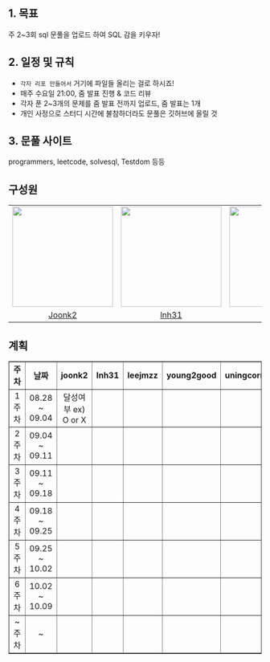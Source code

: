 ## 1. 목표
주 2~3회 sql 문풀을 업로드 하여 SQL 감을 키우자! <br>

## 2. 일정 및 규칙
- `각자 리포 만들어서` 거기에 파일들 올리는 걸로 하시죠!
- 매주 수요일 21:00, 줌 발표 진행 & 코드 리뷰
- 각자 푼 2~3개의 문제를 줌 발표 전까지 업로드, 줌 발표는 1개
- 개인 사정으로 스터디 시간에 불참하더라도 문풀은 깃허브에 올릴 것

## 3. 문풀 사이트
programmers, leetcode, solvesql, Testdom 등등


## 구성원
<table align = "center">
  <tr align = "center">
    <td><a href="https://github.com/joonk2"><img src="https://avatars.githubusercontent.com/u/153247950?v=4" width=200></a></td>
    <td><a href="https://github.com/lnh31"><img src="https://avatars.githubusercontent.com/u/90559493?v=4" width=200></a></td>
    <td><a href="https://github.com/leejmzz"><img src="https://avatars.githubusercontent.com/u/144790910?v=4" width=200></a></td>
    <td><a href="https://github.com/young2good"><img src="https://avatars.githubusercontent.com/u/179083793?v=4" width=200></a></td>
    <td><a href="https://github.com/uningcorn"><img src="https://avatars.githubusercontent.com/u/165996078?v=4" width=200></a></td>
  </tr>
  <tr align = "center">
    <td><a href = "https://github.com/joonk2">Joonk2</a></td>
    <td><a href = "https://github.com/lnh31">lnh31</a></td>
    <td><a href = "https://github.com/leejmzz">leejmzz</a></td>
    <td><a href = "https://github.com/young2good">young2good</a></td>
    <td><a href = "https://github.com/uningcorn">uningcorn</a></td>
  </tr>
</table>





## 계획

<table align="center" border="1">
  <tr align="center">
    <td><b>주차</b></td>
    <td><b>날짜</b></td>
    <td><b>joonk2</b></td>
    <td><b>lnh31</b></td>
    <td><b>leejmzz</b></td>
    <td><b>young2good</b></td>
    <td><b>uningcorn</b></td>
  </tr>
  <tr align="center">
    <td>1주차</td>
    <td>08.28 ~ 09.04</td>
    <td>달성여부 ex) O or X</td>
    <td></td>
    <td></td>
    <td></td>
    <td></td>
  </tr>
  <tr align="center">
    <td>2주차</td>
    <td>09.04 ~ 09.11</td>
    <td></td>
    <td></td>
    <td></td>
    <td></td>
    <td></td>
  </tr>
  <tr align="center">
    <td>3주차</td>
    <td>09.11 ~ 09.18</td>
    <td></td>
    <td></td>
    <td></td>
    <td></td>
    <td></td>
  </tr>
  <tr align="center">
    <td>4주차</td>
    <td>09.18 ~ 09.25</td>
    <td></td>
    <td></td>
    <td></td>
    <td></td>
    <td></td>
  </tr>
  <tr align="center">
    <td>5주차</td>
    <td>09.25 ~ 10.02</td>
    <td></td>
    <td></td>
    <td></td>
    <td></td>
    <td></td>
  </tr>
    <tr align="center">
    <td>6주차</td>
    <td>10.02 ~ 10.09</td>
    <td></td>
    <td></td>
    <td></td>
    <td></td>
    <td></td>
  </tr>
    </tr>
    <tr align="center">
    <td>~주차</td>
    <td> ~ </td>
    <td></td>
    <td></td>
    <td></td>
    <td></td>
    <td></td>
  </tr>
</table>


